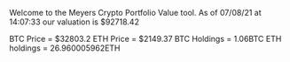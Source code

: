 Welcome to the Meyers Crypto Portfolio Value tool. 
As of 07/08/21 at 14:07:33 our valuation is $92718.42 

BTC Price = $32803.2
 ETH Price = $2149.37
BTC Holdings = 1.06BTC
 ETH holdings = 26.960005962ETH 
